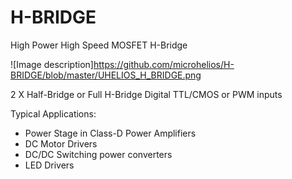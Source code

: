 # H-BRIDGE
High Power High Speed MOSFET H-Bridge

![Image description]https://github.com/microhelios/H-BRIDGE/blob/master/UHELIOS_H_BRIDGE.png

2 X Half-Bridge or Full H-Bridge
Digital TTL/CMOS or PWM inputs

Typical Applications:
  - Power Stage in Class-D Power Amplifiers
  - DC Motor Drivers
  - DC/DC Switching power converters
  - LED Drivers
